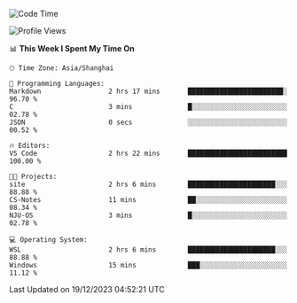 <!--START_SECTION:waka-->
![Code Time](http://img.shields.io/badge/Code%20Time-1%2C432%20hrs%2048%20mins-blue)

![Profile Views](http://img.shields.io/badge/Profile%20Views-1-blue)

📊 **This Week I Spent My Time On** 

```text
🕑︎ Time Zone: Asia/Shanghai

💬 Programming Languages: 
Markdown                 2 hrs 17 mins       ████████████████████████░   96.70 % 
C                        3 mins              █░░░░░░░░░░░░░░░░░░░░░░░░   02.78 % 
JSON                     0 secs              ░░░░░░░░░░░░░░░░░░░░░░░░░   00.52 % 

🔥 Editors: 
VS Code                  2 hrs 22 mins       █████████████████████████   100.00 % 

🐱‍💻 Projects: 
site                     2 hrs 6 mins        ██████████████████████░░░   88.88 % 
CS-Notes                 11 mins             ██░░░░░░░░░░░░░░░░░░░░░░░   08.34 % 
NJU-OS                   3 mins              █░░░░░░░░░░░░░░░░░░░░░░░░   02.78 % 

💻 Operating System: 
WSL                      2 hrs 6 mins        ██████████████████████░░░   88.88 % 
Windows                  15 mins             ███░░░░░░░░░░░░░░░░░░░░░░   11.12 % 
```


 Last Updated on 19/12/2023 04:52:21 UTC
<!--END_SECTION:waka-->